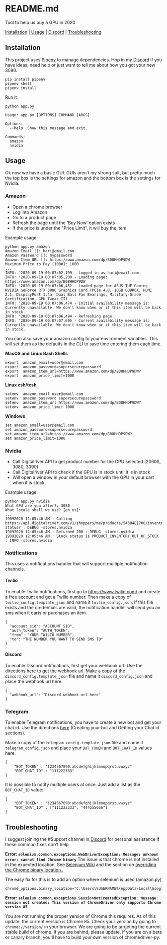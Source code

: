 # README.md

Tool to help us buy a GPU in 2020

[Installation](#Installation) | [Usage](#Usage) | [Discord](https://discord.gg/hQeUbRv)  | [Troubleshooting](#Troubleshooting)
## Installation

This project uses [Pipenv](https://pypi.org/project/pipenv/) to manage dependencies. Hop in my [Discord](https://discord.gg/hQeUbRv) if you have ideas, need help or just want to tell me about how you got your new 3080.

```
pip install pipenv
pipenv shell 
pipenv install
```

Run it
```
python app.py

Usage: app.py [OPTIONS] COMMAND [ARGS]...

Options:
  --help  Show this message and exit.

Commands:
  amazon
  nvidia
```

## Usage

Ok now we have a basic GUI. GUIs aren't my strong suit, but pretty much the top box is the settings for amazon and
the bottom box is the settings for Nvidia. 

### Amazon 
- Open a chrome browser
- Log into Amazon
- Go to a product page
- Refresh the page until the 'Buy Now' option exists
- If the price is under the "Price Limit", it will buy the item.

Example usage:
```
python app.py amazon
Amazon Email []: hari@email.com
Amazon Password []: mypassword
Amazon Item URL []: https://www.amazon.com/dp/B08HHDP9DW
Maximum Price to Pay [1000]: 1000
...
INFO: "2020-09-19 00:07:02,199 - Logged in as hari@email.com
INFO: "2020-09-19 00:07:05,200 - Loading page: https://www.amazon.com/dp/B08HHDP9DW
INFO: "2020-09-19 00:07:06,452 - Loaded page for ASUS TUF Gaming NVIDIA GeForce RTX 3080 Graphics Card (PCIe 4.0, 10GB GDDR6X, HDMI 2.1, DisplayPort 1.4a, Dual Ball Fan Bearings, Military-Grade Certification, GPU Tweak II)
INFO: "2020-09-19 00:07:06,474 - Initial availability message is: Currently unavailable. We don't know when or if this item will be back in stock.
INFO: "2020-09-19 00:07:06,494 - Refreshing page.
INFO: "2020-09-19 00:07:07,695 - Current availability message is: Currently unavailable. We don't know when or if this item will be back in stock.
```

You can also save your amazon config to your environment variables. This will set them as the defaults in the CLI to save time entering them each time.

**MacOS and Linux Bash Shells**
```
export  amazon_email=user@email.com
export  amazon_password=supersecurepassword
export  amazon_item_url=https://www.amazon.com/dp/B08HHDP9DW?
export  amazon_price_limit=1000
```

**Linux csh/tcsh**
```
setenv  amazon_email user@email.com
setenv  amazon_password supersecurepassword
setenv  amazon_item_url https://www.amazon.com/dp/B08HHDP9DW?
setenv  amazon_price_limit 1000
```

**Windows**
```
set amazon_email=user@email.com
set amazon_password=supersecurepassword
set amazon_item_url=https://www.amazon.com/dp/B08HHDP9DW?
set amazon_price_limit=1000
```


### Nvidia 
- Call Digitalriver API to get product number for the GPU selected (2060S, 3080, 3090)
- Call Digitalriver API to check if the GPU is in stock until it is in stock
- Will open a window in your default browser with the GPU in your cart when it is stock.

Example usage:
```
python app.py nvidia
What GPU are you after?: 3080
What locale shall we use? [en_us]:
...
19092020 12:05:46 AM : Calling https://api.digitalriver.com/v1/shoppers/me/products/5438481700/inventory-status? : DEBUG -stores.nvidia
19092020 12:05:46 AM : Returned 200 : DEBUG -stores.nvidia
19092020 12:05:46 AM : Stock status is PRODUCT_INVENTORY_OUT_OF_STOCK : INFO -stores.nvidia

```

### Notifications
This uses a notifications handler that will support multiple notification channels. 

#### Twilio
To enable Twilio notifications, first go to https://www.twilio.com/ and create a free account and get a Twilio number.
Then make a copy of `twilio_config.template_json` and name it `twilio_config.json`. If this file exists and the credentials are
valid, the notification handler will send you an sms when it carts or purchases an item.
```
{
  "account_sid": "ACCOUNT_SID",
  "auth_token": "AUTH_TOKEN",
  "from": "YOUR TWILIO NUMBER",
  "to": "THE NUMBER YOU WANT TO SEND SMS TO"
}
```

#### Discord
To enable Discord notifications, first get your wehbook url. Use the directions [here](https://support.discord.com/hc/en-us/articles/228383668-Intro-to-Webhooks) to get the webhook url.
Make a copy of the `discord_config.template_json` file and name it `discord_config.json` and place the webhook url here. 
```
{
  "webhook_url": "Discord webhook url here"
}
```

### Telegram
To enable Telegram notifications, you have to create a new bot and get your chat id. Use the directions [here](https://medium.com/@ManHay_Hong/how-to-create-a-telegram-bot-and-send-messages-with-python-4cf314d9fa3e) (Creating your bot and Getting your Chat id sections).

Make a copy of the `telegram_config.template_json` file and name it `telegram_config.json` and place your `BOT_TOKEN` and `BOT_CHAT_ID` values here. 
```
{
    "BOT_TOKEN" : "1234567890:abcdefghijklmnopqrstuvwxyz"
    "BOT_CHAT_ID" : "111222333"
}
```

It is possible to notify multiple users at once. Just add a list as the `BOT_CHAT_ID` value:

```
{
    "BOT_TOKEN" : "1234567890:abcdefghijklmnopqrstuvwxyz"
    "BOT_CHAT_ID" : ["111222333", "444555666"]
}
```


## Troubleshooting

I suggest joining the #Support channel in [Discord](https://discord.gg/hQeUbRv) for personal assistance if these common fixes don't help.

**Error: ```selenium.common.exceptions.WebDriverException: Message: unknown error: cannot find Chrome binary```** 
The issue is that chrome is not installed in the expected location. See [Selenium Wiki](https://github.com/SeleniumHQ/selenium/wiki/ChromeDriver#requirements) and the section on [overriding the Chrome binary location .](https://sites.google.com/a/chromium.org/chromedriver/capabilities#TOC-Using-a-Chrome-executable-in-a-non-standard-location)

The easy fix for this is to add an option where selenium is used (amazon.py)
```
chrome_options.binary_location="C:\Users\%USERNAME%\AppData\Local\Google\Chrome\Application\chrome.exe"
```

**Error: ```selenium.common.exceptions.SessionNotCreatedException: Message: session not created: This version of ChromeDriver only supports Chrome version 85```**

You are not running the proper version of Chrome this requires. As of this update, the current version is Chrome 85. Check your version by going to ```chrome://version/``` in your browser. We are going to be targeting the current stable build of chrome. If you are behind, please update, if you are on a beta or canary branch, you'll have to build your own version of chromedriver-py.